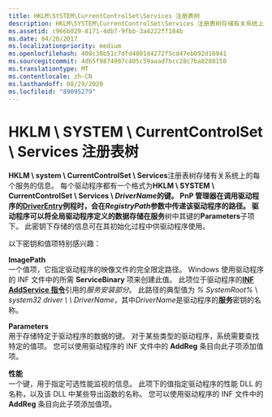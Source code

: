 ```yaml
---
title: HKLM\SYSTEM\CurrentControlSet\Services 注册表树
description: HKLM\SYSTEM\CurrentControlSet\Services 注册表树存储有关系统上的每个服务的信息。
ms.assetid: c966b029-8171-4db7-9fbb-3a4222ff184b
ms.date: 04/20/2017
ms.localizationpriority: medium
ms.openlocfilehash: 408c30b51c7dfd4801d4272f5cd47eb092d16941
ms.sourcegitcommit: 4db5f9874907c405c59aaad7bcc28c7ba8280150
ms.translationtype: MT
ms.contentlocale: zh-CN
ms.lasthandoff: 08/29/2020
ms.locfileid: "89095279"
---
```

# <a name="hklmsystemcurrentcontrolsetservices-registry-tree"></a>HKLM \\ SYSTEM \\ CurrentControlSet \\ Services 注册表树





**HKLM \\ system \\ CurrentControlSet \\ Services**注册表树存储有关系统上的每个服务的信息。 每个驱动程序都有一个格式为**HKLM \\ SYSTEM \\ CurrentControlSet \\ Services \\ **<em>DriverName</em>的键。 PnP 管理器在调用驱动程序的[**DriverEntry**](/windows-hardware/drivers/ddi/wdm/nc-wdm-driver_initialize)例程时，会在*RegistryPath*参数中传递该驱动程序的路径。 驱动程序可以将全局驱动程序定义的数据存储在**服务**树中其键的**Parameters**子项下。 此密钥下存储的信息可在其初始化过程中供驱动程序使用。

以下密钥和值项特别感兴趣：

<a href="" id="imagepath"></a>**ImagePath**  
一个值项，它指定驱动程序的映像文件的完全限定路径。 Windows 使用驱动程序的 INF 文件中的所需 **ServiceBinary** 项来创建此值。 此项位于驱动程序的[**INF AddService 指令**](inf-addservice-directive.md)引用的*服务安装部分*。 此路径的典型值为 *% SystemRoot%* \\ *system32 driver \\ \\ DriverName*，其中*DriverName*是驱动程序的**服务**密钥的名称。

<a href="" id="parameters"></a>**Parameters**  
用于存储特定于驱动程序的数据的键。 对于某些类型的驱动程序，系统需要查找特定的值项。 您可以使用驱动程序的 INF 文件中的 **AddReg** 条目向此子项添加值项。

<a href="" id="performance"></a>**性能**  
一个键，用于指定可选性能监视的信息。 此项下的值指定驱动程序的性能 DLL 的名称，以及该 DLL 中某些导出函数的名称。 您可以使用驱动程序的 INF 文件中的 **AddReg** 条目向此子项添加值项。

 

